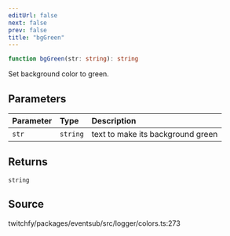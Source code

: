 ```yaml
---
editUrl: false
next: false
prev: false
title: "bgGreen"
---
```


```ts
function bgGreen(str: string): string
```

Set background color to green.

## Parameters

| Parameter | Type | Description |
| :------ | :------ | :------ |
| `str` | `string` | text to make its background green |

## Returns

`string`

## Source

twitchfy/packages/eventsub/src/logger/colors.ts:273

